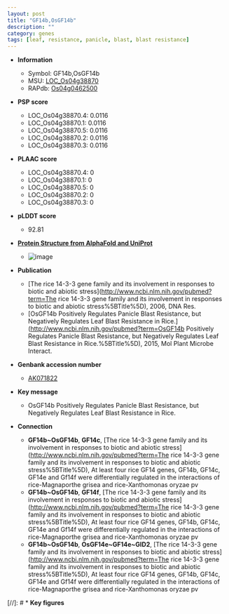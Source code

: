 ```yaml
---
layout: post
title: "GF14b,OsGF14b"
description: ""
category: genes
tags: [leaf, resistance, panicle, blast, blast resistance]
---
```


* **Information**  
    + Symbol: GF14b,OsGF14b  
    + MSU: [LOC_Os04g38870](http://rice.plantbiology.msu.edu/cgi-bin/ORF_infopage.cgi?orf=LOC_Os04g38870)  
    + RAPdb: [Os04g0462500](http://rapdb.dna.affrc.go.jp/viewer/gbrowse_details/irgsp1?name=Os04g0462500)  

* **PSP score**  
    + LOC_Os04g38870.4: 0.0116 
    + LOC_Os04g38870.1: 0.0116 
    + LOC_Os04g38870.5: 0.0116 
    + LOC_Os04g38870.2: 0.0116 
    + LOC_Os04g38870.3: 0.0116 

* **PLAAC score**  
    + LOC_Os04g38870.4: 0 
    + LOC_Os04g38870.1: 0 
    + LOC_Os04g38870.5: 0 
    + LOC_Os04g38870.2: 0 
    + LOC_Os04g38870.3: 0 

* **pLDDT score**
    + 92.81

* **[Protein Structure from AlphaFold and UniProt](https://www.uniprot.org/uniprotkb/Q7XTE8/entry#structure)**
    + ![image](https://ricepsp.github.io/images/Q7/AF-Q7XTE8-F1.png)

* **Publication**  
    + [The rice 14-3-3 gene family and its involvement in responses to biotic and abiotic stress](http://www.ncbi.nlm.nih.gov/pubmed?term=The rice 14-3-3 gene family and its involvement in responses to biotic and abiotic stress%5BTitle%5D), 2006, DNA Res.
    + [OsGF14b Positively Regulates Panicle Blast Resistance, but Negatively Regulates Leaf Blast Resistance in Rice.](http://www.ncbi.nlm.nih.gov/pubmed?term=OsGF14b Positively Regulates Panicle Blast Resistance, but Negatively Regulates Leaf Blast Resistance in Rice.%5BTitle%5D), 2015, Mol Plant Microbe Interact.

* **Genbank accession number**  
    + [AK071822](http://www.ncbi.nlm.nih.gov/nuccore/AK071822)

* **Key message**  
    + OsGF14b Positively Regulates Panicle Blast Resistance, but Negatively Regulates Leaf Blast Resistance in Rice.

* **Connection**  
    + __GF14b~OsGF14b__, __GF14c__, [The rice 14-3-3 gene family and its involvement in responses to biotic and abiotic stress](http://www.ncbi.nlm.nih.gov/pubmed?term=The rice 14-3-3 gene family and its involvement in responses to biotic and abiotic stress%5BTitle%5D), At least four rice GF14 genes, GF14b, GF14c, GF14e and Gf14f were differentially regulated in the interactions of rice-Magnaporthe grisea and rice-Xanthomonas oryzae pv
    + __GF14b~OsGF14b__, __GF14f__, [The rice 14-3-3 gene family and its involvement in responses to biotic and abiotic stress](http://www.ncbi.nlm.nih.gov/pubmed?term=The rice 14-3-3 gene family and its involvement in responses to biotic and abiotic stress%5BTitle%5D), At least four rice GF14 genes, GF14b, GF14c, GF14e and Gf14f were differentially regulated in the interactions of rice-Magnaporthe grisea and rice-Xanthomonas oryzae pv
    + __GF14b~OsGF14b__, __OsGF14e~GF14e~GID2__, [The rice 14-3-3 gene family and its involvement in responses to biotic and abiotic stress](http://www.ncbi.nlm.nih.gov/pubmed?term=The rice 14-3-3 gene family and its involvement in responses to biotic and abiotic stress%5BTitle%5D), At least four rice GF14 genes, GF14b, GF14c, GF14e and Gf14f were differentially regulated in the interactions of rice-Magnaporthe grisea and rice-Xanthomonas oryzae pv

[//]: # * **Key figures**  



